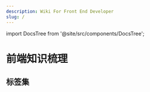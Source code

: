 ```yaml
---
description: Wiki For Front End Developer
slug: /
---
```


import DocsTree from '@site/src/components/DocsTree';

# 前端知识梳理

## 标签集

<DocsTree />

